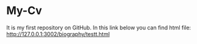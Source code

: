 # My-Cv
It is my first repository on GitHub. 
In this link below you can find html file: http://127.0.0.1:3002/biography/testt.html
